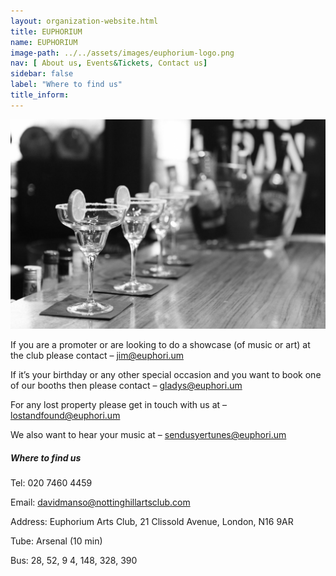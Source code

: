```yaml
---
layout: organization-website.html
title: EUPHORIUM
name: EUPHORIUM
image-path: ../../assets/images/euphorium-logo.png
nav: [ About us, Events&Tickets, Contact us]
sidebar: false
label: "Where to find us"
title_inform:
---
```

![](../../assets/images/euphorium-1.jpg)


If you are a  promoter  or are looking to do a  showcase  (of music or art) at the club please contact – [jim@euphori.um](mailto:jim@euphori.um)

If it’s your  birthday  or any other  special occasion  and you want to book one of our booths then please contact – [gladys@euphori.um](mailto:gladys@euphori.um)

For any  lost property  please get in touch with us at – [lostandfound@euphori.um](mailto:lostandfound@euphori.um)

We also want to hear  your music  at – [sendusyertunes@euphori.um](mailto:sendusyertunes@euphori.um)

##### **Where to find us**

Tel: 020 7460 4459

Email: davidmanso@nottinghillartsclub.com

Address: Euphorium Arts Club, 21 Clissold Avenue, London, N16 9AR

Tube: Arsenal (10 min)

Bus: 28, 52, 9 4, 148, 328, 390
